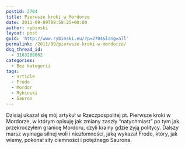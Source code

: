 ```yaml
---
postid: 2704
title: Pierwsze kroki w Mordorze
date: 2011-09-09T09:58:25+00:00
author: rybinski
layout: post
guid: 'http://www.rybinski.eu/?p=2704&lang=all'
permalink: /2011/09/pierwsze-kroki-w-mordorze/
dsq_thread_id:
  - 3163288062
categories:
  - Bez kategorii
tags:
  - article
  - Frodo
  - Mordor
  - Rybinski
  - Sauron
---
```

Dzisiaj ukazał się mój artykuł w Rzeczpospolitej pt. Pierwsze kroki w Mordorze, w którym opisuję jak zmiany zaszły “natychmiast” po tym jak przekroczyłem granicę Mordoru, czyli krainy gdzie żyją politycy. Dalszy marsz wymaga silnej woli i niezłomności, jaką wykazał Frodo, który, jak wiemy, pokonał siły ciemności i potężnego Saurona.

